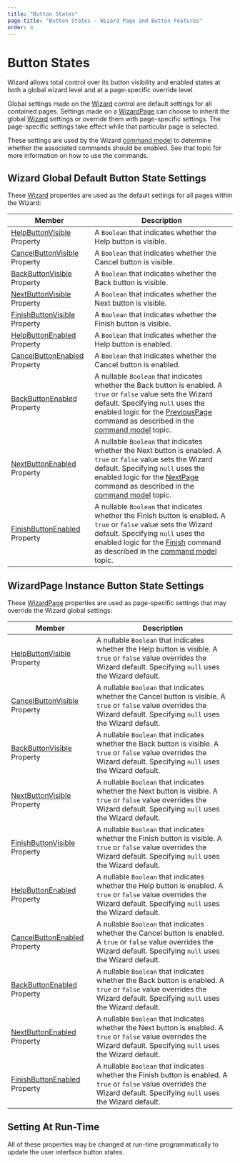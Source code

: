 ```yaml
---
title: "Button States"
page-title: "Button States - Wizard Page and Button Features"
order: 4
---
```

# Button States

Wizard allows total control over its button visibility and enabled states at both a global wizard level and at a page-specific override level.

Global settings made on the [Wizard](xref:ActiproSoftware.Windows.Controls.Wizard.Wizard) control are default settings for all contained pages.  Settings made on a [WizardPage](xref:ActiproSoftware.Windows.Controls.Wizard.WizardPage) can choose to inherit the global [Wizard](xref:ActiproSoftware.Windows.Controls.Wizard.Wizard) settings or override them with page-specific settings.  The page-specific settings take effect while that particular page is selected.

These settings are used by the Wizard [command model](../navigation-features/command-model.md) to determine whether the associated commands should be enabled.  See that topic for more information on how to use the commands.

## Wizard Global Default Button State Settings

These [Wizard](xref:ActiproSoftware.Windows.Controls.Wizard.Wizard) properties are used as the default settings for all pages within the Wizard:

| Member | Description |
|-----|-----|
| [HelpButtonVisible](xref:ActiproSoftware.Windows.Controls.Wizard.Wizard.HelpButtonVisible) Property | A `Boolean` that indicates whether the Help button is visible. |
| [CancelButtonVisible](xref:ActiproSoftware.Windows.Controls.Wizard.Wizard.CancelButtonVisible) Property | A `Boolean` that indicates whether the Cancel button is visible. |
| [BackButtonVisible](xref:ActiproSoftware.Windows.Controls.Wizard.Wizard.BackButtonVisible) Property | A `Boolean` that indicates whether the Back button is visible. |
| [NextButtonVisible](xref:ActiproSoftware.Windows.Controls.Wizard.Wizard.NextButtonVisible) Property | A `Boolean` that indicates whether the Next button is visible. |
| [FinishButtonVisible](xref:ActiproSoftware.Windows.Controls.Wizard.Wizard.FinishButtonVisible) Property | A `Boolean` that indicates whether the Finish button is visible. |
| [HelpButtonEnabled](xref:ActiproSoftware.Windows.Controls.Wizard.Wizard.HelpButtonEnabled) Property | A `Boolean` that indicates whether the Help button is enabled. |
| [CancelButtonEnabled](xref:ActiproSoftware.Windows.Controls.Wizard.Wizard.CancelButtonEnabled) Property | A `Boolean` that indicates whether the Cancel button is enabled. |
| [BackButtonEnabled](xref:ActiproSoftware.Windows.Controls.Wizard.Wizard.BackButtonEnabled) Property | A nullable `Boolean` that indicates whether the Back button is enabled.  A `true` or `false` value sets the Wizard default.  Specifying `null` uses the enabled logic for the [PreviousPage](xref:ActiproSoftware.Windows.Controls.Wizard.WizardCommands.PreviousPage) command as described in the [command model](../navigation-features/command-model.md) topic. |
| [NextButtonEnabled](xref:ActiproSoftware.Windows.Controls.Wizard.Wizard.NextButtonEnabled) Property | A nullable `Boolean` that indicates whether the Next button is enabled.  A `true` or `false` value sets the Wizard default.  Specifying `null` uses the enabled logic for the [NextPage](xref:ActiproSoftware.Windows.Controls.Wizard.WizardCommands.NextPage) command as described in the [command model](../navigation-features/command-model.md) topic. |
| [FinishButtonEnabled](xref:ActiproSoftware.Windows.Controls.Wizard.Wizard.FinishButtonEnabled) Property | A nullable `Boolean` that indicates whether the Finish button is enabled.  A `true` or `false` value sets the Wizard default.  Specifying `null` uses the enabled logic for the [Finish](xref:ActiproSoftware.Windows.Controls.Wizard.WizardCommands.Finish) command as described in the [command model](../navigation-features/command-model.md) topic. |

## WizardPage Instance Button State Settings

These [WizardPage](xref:ActiproSoftware.Windows.Controls.Wizard.WizardPage) properties are used as page-specific settings that may override the Wizard global settings:

| Member | Description |
|-----|-----|
| [HelpButtonVisible](xref:ActiproSoftware.Windows.Controls.Wizard.WizardPage.HelpButtonVisible) Property | A nullable `Boolean` that indicates whether the Help button is visible.  A `true` or `false` value overrides the Wizard default.  Specifying `null` uses the Wizard default. |
| [CancelButtonVisible](xref:ActiproSoftware.Windows.Controls.Wizard.WizardPage.CancelButtonVisible) Property | A nullable `Boolean` that indicates whether the Cancel button is visible.  A `true` or `false` value overrides the Wizard default.  Specifying `null` uses the Wizard default. |
| [BackButtonVisible](xref:ActiproSoftware.Windows.Controls.Wizard.WizardPage.BackButtonVisible) Property | A nullable `Boolean` that indicates whether the Back button is visible.  A `true` or `false` value overrides the Wizard default.  Specifying `null` uses the Wizard default. |
| [NextButtonVisible](xref:ActiproSoftware.Windows.Controls.Wizard.WizardPage.NextButtonVisible) Property | A nullable `Boolean` that indicates whether the Next button is visible.  A `true` or `false` value overrides the Wizard default.  Specifying `null` uses the Wizard default. |
| [FinishButtonVisible](xref:ActiproSoftware.Windows.Controls.Wizard.WizardPage.FinishButtonVisible) Property | A nullable `Boolean` that indicates whether the Finish button is visible.  A `true` or `false` value overrides the Wizard default.  Specifying `null` uses the Wizard default. |
| [HelpButtonEnabled](xref:ActiproSoftware.Windows.Controls.Wizard.WizardPage.HelpButtonEnabled) Property | A nullable `Boolean` that indicates whether the Help button is enabled.  A `true` or `false` value overrides the Wizard default.  Specifying `null` uses the Wizard default. |
| [CancelButtonEnabled](xref:ActiproSoftware.Windows.Controls.Wizard.WizardPage.CancelButtonEnabled) Property | A nullable `Boolean` that indicates whether the Cancel button is enabled.  A `true` or `false` value overrides the Wizard default.  Specifying `null` uses the Wizard default. |
| [BackButtonEnabled](xref:ActiproSoftware.Windows.Controls.Wizard.WizardPage.BackButtonEnabled) Property | A nullable `Boolean` that indicates whether the Back button is enabled.  A `true` or `false` value overrides the Wizard default.  Specifying `null` uses the Wizard default. |
| [NextButtonEnabled](xref:ActiproSoftware.Windows.Controls.Wizard.WizardPage.NextButtonEnabled) Property | A nullable `Boolean` that indicates whether the Next button is enabled.  A `true` or `false` value overrides the Wizard default.  Specifying `null` uses the Wizard default. |
| [FinishButtonEnabled](xref:ActiproSoftware.Windows.Controls.Wizard.WizardPage.FinishButtonEnabled) Property | A nullable `Boolean` that indicates whether the Finish button is enabled.  A `true` or `false` value overrides the Wizard default.  Specifying `null` uses the Wizard default. |

## Setting At Run-Time

All of these properties may be changed at run-time programmatically to update the user interface button states.
